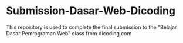 # Submission-Dasar-Web-Dicoding
This repository is used to complete the final submission to the "Belajar Dasar Pemrograman Web" class from dicoding.com
